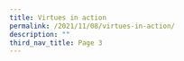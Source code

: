 ```yaml
---
title: Virtues in action
permalink: /2021/11/08/virtues-in-action/
description: ""
third_nav_title: Page 3
---
```

